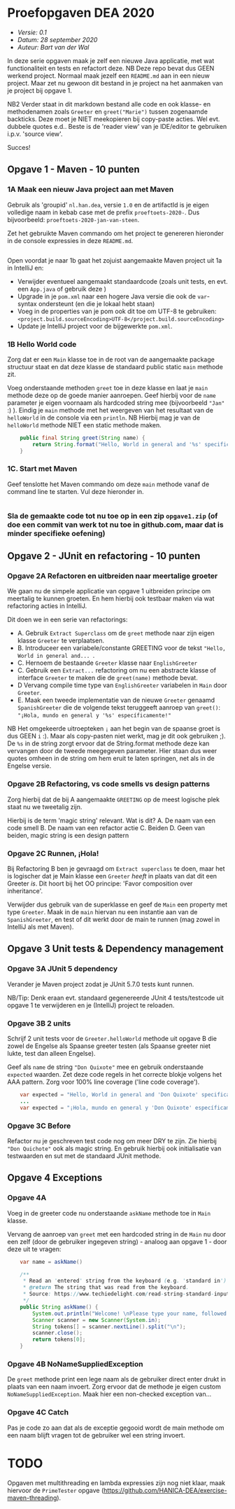 # Proefopgaven DEA 2020
- *Versie: 0.1*
- *Datum: 28 september 2020*
- *Auteur: Bart van der Wal*

In deze serie opgaven maak je zelf een nieuwe Java applicatie, met wat functionaliteit en tests en refactort deze.
NB Deze repo bevat dus GEEN werkend project. Normaal maak jezelf een `README.md` aan in een nieuw project. Maar zet nu gewoon dit bestand in je project na het aanmaken van je project bij opgave 1.

NB2 Verder staat in dit markdown bestand alle code en ook klasse- en methodenamen zoals `Greeter` en `greet("Marie")` tussen zogenaamde backticks. Deze moet je NIET meekopieren bij copy-paste acties. Wel evt. dubbele quotes e.d.. Beste is de 'reader view' van je IDE/editor te gebruiken i.p.v. 'source view'.

Succes!

## Opgave 1 - Maven - 10 punten

### 1A Maak een nieuw Java project aan met Maven
Gebruik als 'groupid' `nl.han.dea`, versie `1.0` en de artifactId is je eigen volledige naam in kebab case met de prefix `proeftoets-2020-`. Dus bijvoorbeeld: `proeftoets-2020-jan-van-steen`.

Zet het gebruikte Maven commando om het project te genereren hieronder in de console expressies in deze `README.md`.

```console
```

Open voordat je naar 1b gaat het zojuist aangemaakte Maven project uit 1a in IntelliJ en:
- Verwijder eventueel aangemaakt standaardcode (zoals unit tests, en evt. een `App.java` of gebruik deze )
- Upgrade in je `pom.xml` naar een hogere Java versie die ook de `var`-syntax ondersteunt (en die je lokaal hebt staan)
- Voeg in de properties van je pom ook dit toe om UTF-8 te gebruiken:
`<project.build.sourceEncoding>UTF-8</project.build.sourceEncoding>`
- Update je IntelliJ project voor de bijgewerkte `pom.xml`.

### 1B Hello World code

Zorg dat er een `Main` klasse toe in de root van de aangemaakte package structuur staat en dat deze klasse de standaard public static `main` methode zit.

Voeg onderstaande methoden `greet` toe in deze klasse en laat je `main` methode deze op de goede manier aanroepen. Geef hierbij voor de `name` parameter je eigen voornaam als hardcoded string mee (bijvoorbeeld `"Jan"` :) ). Eindig je `main` methode met het weergeven van het resultaat van de `helloWorld` in de console via een `println`.
NB Hierbij mag je van de `helloWorld` methode NIET een static methode maken.

```java
    public final String greet(String name) {
        return String.format("Hello, World in general and '%s' specifically!", name);
    }

```

### 1C. Start met Maven
Geef tenslotte het Maven commando om deze `main` methode vanaf de command line te starten.
Vul deze hieronder in.

```console

```

### Sla de gemaakte code tot nu toe op in een zip `opgave1.zip` (of doe een commit van werk tot nu toe in github.com, maar dat is minder specifieke oefening)


## Opgave 2 - JUnit en refactoring - 10 punten

### Opgave 2A Refactoren en uitbreiden naar meertalige groeter
We gaan nu de simpele applicatie van opgave 1 uitbreiden principe om meertalig te kunnen groeten.
En hem hierbij ook testbaar maken via wat refactoring acties in IntelliJ.

Dit doen we in een serie van refactorings:

- A. Gebruik `Extract Superclass` om de `greet` methode naar zijn eigen klasse `Greeter` te verplaatsen.
- B. Introduceer een variabele/constante GREETING voor de tekst `"Hello, World in general and... `.
- C. Hernoem de bestaande `Greeter` klasse naar `EnglishGreeter`
- C. Gebruik een `Extract...` refactoring om nu een abstracte klasse of interface `Greeter` te maken die de `greet(name)` methode bevat.
- D Vervang compile time type van `EnglishGreeter` variabelen in `Main` door `Greeter`.
- E. Maak een tweede implementatie van de nieuwe `Greeter` genaamd `SpanishGreeter` die de volgende tekst teruggeeft aanroep van `greet()`:
`"¡Hola, mundo en general y '%s' específicamente!"`

NB Het omgekeerde uitroepteken `¡` aan het begin van de spaanse groet is dus GEEN `i` :). Maar als copy-pasten niet werkt, mag je dit ook gebruiken ;).
De `%s` in de string zorgt ervoor dat de String.format methode deze kan vervangen door de tweede meegegeven parameter. Hier staan dus weer quotes omheen in de string om hem eruit te laten springen, net als in de Engelse versie.

### Opgave 2B Refactoring, vs code smells vs design patterns
Zorg hierbij dat de bij A aangemaakte `GREETING` op de meest logische plek staat nu we tweetalig zijn.

Hierbij is de term 'magic string' relevant. Wat is dit?
A. De naam van een code smell
B. De naam van een refactor actie
C. Beiden
D. Geen van beiden, magic string is een design pattern

### Opgave 2C Runnen, ¡Hola!
Bij Refactoring B ben je gevraagd om `Extract superclass` te doen, maar het is logischer dat je Main klasse een `Greeter` *heeft* in plaats van dat dit een Greeter *is*. Dit hoort bij het OO principe: 'Favor composition over inheritance'.

Verwijder dus gebruik van de superklasse en geef de `Main` een property met type `Greeter`. Maak in de `main` hiervan nu een instantie aan van de `SpanishGreeter`, en test of dit werkt door de main te runnen (mag zowel in IntelliJ als met Maven).

## Opgave 3 Unit tests & Dependency management

### Opgave 3A JUnit 5 dependency
Verander je Maven project zodat je JUnit 5.7.0 tests kunt runnen.

NB/Tip: Denk eraan evt. standaard gegenereerde JUnit 4 tests/testcode uit opgave 1 te verwijderen en je (IntelliJ) project te reloaden.

### Opgave 3B 2 units
Schrijf 2 unit tests voor de `Greeter.helloWorld` methode uit opgave B die zowel de Engelse als Spaanse greeter testen (als Spaanse greeter niet lukte, test dan alleen Engelse).

Geef als `name` de string `"Don Quixote"` mee en gebruik onderstaande `expected` waarden. Zet deze code regels in het correcte blokje volgens het AAA pattern. Zorg voor 100% line coverage ('line code coverage').

```java
    var expected = "Hello, World in general and 'Don Quixote' specifically!";
    ...
    var expected = "¡Hola, mundo en general y 'Don Quixote' específicamente!";
```

### Opgave 3C Before
Refactor nu je geschreven test code nog om meer DRY te zijn. Zie hierbij `"Don Quichote"` ook als magic string. En gebruik hierbij ook initialisatie van testwaarden en sut met de standaard JUnit methode.

## Opgave 4 Exceptions

### Opgave 4A
Voeg in de greeter code nu onderstaande `askName` methode toe in `Main` klasse.

Vervang de aanroep van `greet` met een hardcoded string in de `Main` nu door een zelf (door de gebruiker ingegeven string) - analoog aan opgave 1 - door deze uit te vragen:
```java
    var name = askName()
```

```java
    /**
     * Read an 'entered' string from the keyboard (e.g. 'standard in') (uses a Scanner).
     * @return The string that was read from the keyboard.
     * Source: https://www.techiedelight.com/read-string-standard-input-java/
     */
    public String askName() {
        System.out.println("Welcome! \nPlease type your name, followed by the Enter key (⏎)");
        Scanner scanner = new Scanner(System.in);
        String tokens[] = scanner.nextLine().split("\n");
        scanner.close();
        return tokens[0];
    }
```

### Opgave 4B NoNameSuppliedException
De `greet` methode print een lege naam als de gebruiker direct enter drukt in plaats van een naam invoert. Zorg ervoor dat de methode je eigen custom `NoNameSuppliedException`. Maak hier een non-checked exception van...

### Opgave 4C Catch
Pas je code zo aan dat als de exceptie gegooid wordt de main methode om een naam blijft vragen tot de gebruiker wel een string invoert.

# TODO
Opgaven met multithreading en lambda expressies zijn nog niet klaar, maak hiervoor de `PrimeTester` opgave (https://github.com/HANICA-DEA/exercise-maven-threading).


